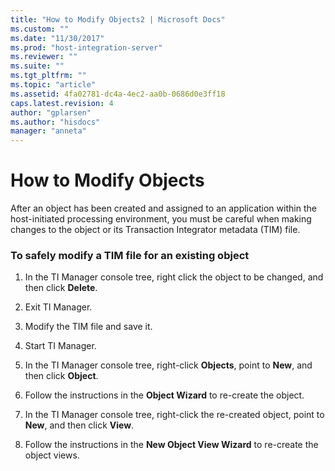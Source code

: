 ```yaml
---
title: "How to Modify Objects2 | Microsoft Docs"
ms.custom: ""
ms.date: "11/30/2017"
ms.prod: "host-integration-server"
ms.reviewer: ""
ms.suite: ""
ms.tgt_pltfrm: ""
ms.topic: "article"
ms.assetid: 4fa02781-dc4a-4ec2-aa0b-0686d0e3ff18
caps.latest.revision: 4
author: "gplarsen"
ms.author: "hisdocs"
manager: "anneta"
---
```

# How to Modify Objects
After an object has been created and assigned to an application within the host-initiated processing environment, you must be careful when making changes to the object or its Transaction Integrator metadata (TIM) file.  
  
### To safely modify a TIM file for an existing object  
  
1.  In the TI Manager console tree, right click the object to be changed, and then click **Delete**.  
  
2.  Exit TI Manager.  
  
3.  Modify the TIM file and save it.  
  
4.  Start TI Manager.  
  
5.  In the TI Manager console tree, right-click **Objects**, point to **New**, and then click **Object**.  
  
6.  Follow the instructions in the **Object Wizard** to re-create the object.  
  
7.  In the TI Manager console tree, right-click the re-created object, point to **New**, and then click **View**.  
  
8.  Follow the instructions in the **New Object View Wizard** to re-create the object views.
